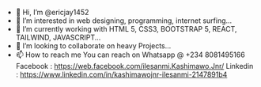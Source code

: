 - 👋 Hi, I’m @ericjay1452
- 👀 I’m interested in web designing, programming, internet surfing...
- 🌱 I’m currently working with HTML 5, CSS3, BOOTSTRAP 5, REACT, TAILWIND, JAVASCRIPT...
- 💞️ I’m looking to collaborate on heavy Projects...
- 📫 How to reach me 
You can reach on
Whatsapp @ +234 8081495166
Facebook : https://web.facebook.com/ilesanmi.Kashimawo.Jnr/
Linkedin : https://www.linkedin.com/in/kashimawojnr-ilesanmi-2147891b4
<!---
ericjay1452/ericjay1452 is a ✨ special ✨ repository because its `README.md` (this file) appears on your GitHub profile.
You can click the Preview link to take a look at your changes.
--->
